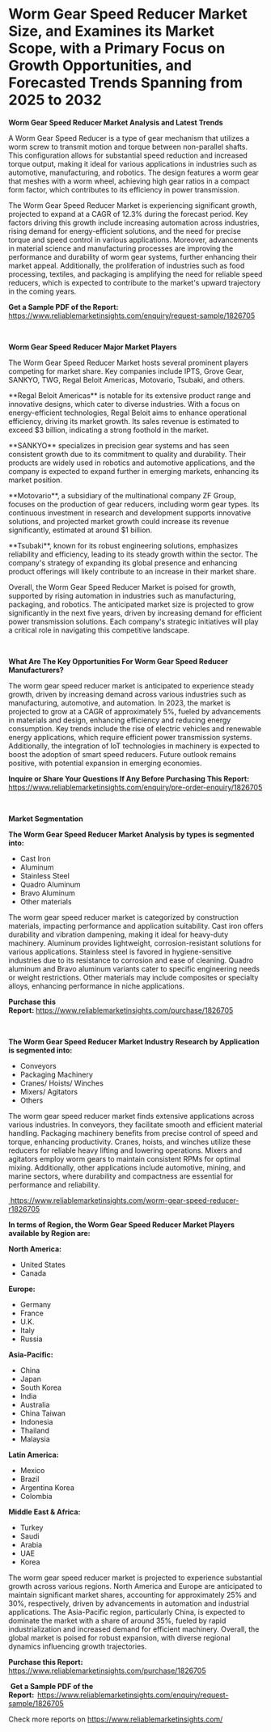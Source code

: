 <p><h1>Worm Gear Speed Reducer Market Size, and Examines its Market Scope, with a Primary Focus on Growth Opportunities, and Forecasted Trends Spanning from 2025 to 2032</h1></p><p><strong>Worm Gear Speed Reducer Market Analysis and Latest Trends</strong></p>
<p><p>A Worm Gear Speed Reducer is a type of gear mechanism that utilizes a worm screw to transmit motion and torque between non-parallel shafts. This configuration allows for substantial speed reduction and increased torque output, making it ideal for various applications in industries such as automotive, manufacturing, and robotics. The design features a worm gear that meshes with a worm wheel, achieving high gear ratios in a compact form factor, which contributes to its efficiency in power transmission.</p><p>The Worm Gear Speed Reducer Market is experiencing significant growth, projected to expand at a CAGR of 12.3% during the forecast period. Key factors driving this growth include increasing automation across industries, rising demand for energy-efficient solutions, and the need for precise torque and speed control in various applications. Moreover, advancements in material science and manufacturing processes are improving the performance and durability of worm gear systems, further enhancing their market appeal. Additionally, the proliferation of industries such as food processing, textiles, and packaging is amplifying the need for reliable speed reducers, which is expected to contribute to the market's upward trajectory in the coming years.</p></p>
<p><strong>Get a Sample PDF of the Report:&nbsp;</strong> <a href="https://www.reliablemarketinsights.com/enquiry/request-sample/1826705?utm_campaign=2888&utm_medium=2&utm_source=Github&utm_content=ia&utm_term=09042025&utm_id=worm-gear-speed-reducer">https://www.reliablemarketinsights.com/enquiry/request-sample/1826705</a></p>
<p>&nbsp;</p>
<p><strong>Worm Gear Speed Reducer Major Market Players</strong></p>
<p><p>The Worm Gear Speed Reducer Market hosts several prominent players competing for market share. Key companies include IPTS, Grove Gear, SANKYO, TWG, Regal Beloit Americas, Motovario, Tsubaki, and others. </p><p>**Regal Beloit Americas** is notable for its extensive product range and innovative designs, which cater to diverse industries. With a focus on energy-efficient technologies, Regal Beloit aims to enhance operational efficiency, driving its market growth. Its sales revenue is estimated to exceed $3 billion, indicating a strong foothold in the market.</p><p>**SANKYO** specializes in precision gear systems and has seen consistent growth due to its commitment to quality and durability. Their products are widely used in robotics and automotive applications, and the company is expected to expand further in emerging markets, enhancing its market position.</p><p>**Motovario**, a subsidiary of the multinational company ZF Group, focuses on the production of gear reducers, including worm gear types. Its continuous investment in research and development supports innovative solutions, and projected market growth could increase its revenue significantly, estimated at around $1 billion.</p><p>**Tsubaki**, known for its robust engineering solutions, emphasizes reliability and efficiency, leading to its steady growth within the sector. The company's strategy of expanding its global presence and enhancing product offerings will likely contribute to an increase in their market share.</p><p>Overall, the Worm Gear Speed Reducer Market is poised for growth, supported by rising automation in industries such as manufacturing, packaging, and robotics. The anticipated market size is projected to grow significantly in the next five years, driven by increasing demand for efficient power transmission solutions. Each company's strategic initiatives will play a critical role in navigating this competitive landscape.</p></p>
<p>&nbsp;</p>
<p><strong>What Are The Key Opportunities For Worm Gear Speed Reducer Manufacturers?</strong></p>
<p><p>The worm gear speed reducer market is anticipated to experience steady growth, driven by increasing demand across various industries such as manufacturing, automotive, and automation. In 2023, the market is projected to grow at a CAGR of approximately 5%, fueled by advancements in materials and design, enhancing efficiency and reducing energy consumption. Key trends include the rise of electric vehicles and renewable energy applications, which require efficient power transmission systems. Additionally, the integration of IoT technologies in machinery is expected to boost the adoption of smart speed reducers. Future outlook remains positive, with potential expansion in emerging economies.</p></p>
<p><strong>Inquire or Share Your Questions If Any Before Purchasing This Report:</strong> <a href="https://www.reliablemarketinsights.com/enquiry/pre-order-enquiry/1826705?utm_campaign=2888&utm_medium=2&utm_source=Github&utm_content=ia&utm_term=09042025&utm_id=worm-gear-speed-reducer">https://www.reliablemarketinsights.com/enquiry/pre-order-enquiry/1826705</a></p>
<p>&nbsp;</p>
<p><strong>Market Segmentation</strong></p>
<p><strong>The Worm Gear Speed Reducer Market Analysis by types is segmented into:</strong></p>
<p><ul><li>Cast Iron</li><li>Aluminum</li><li>Stainless Steel</li><li>Quadro Aluminum</li><li>Bravo Aluminum</li><li>Other materials</li></ul></p>
<p><p>The worm gear speed reducer market is categorized by construction materials, impacting performance and application suitability. Cast iron offers durability and vibration dampening, making it ideal for heavy-duty machinery. Aluminum provides lightweight, corrosion-resistant solutions for various applications. Stainless steel is favored in hygiene-sensitive industries due to its resistance to corrosion and ease of cleaning. Quadro aluminum and Bravo aluminum variants cater to specific engineering needs or weight restrictions. Other materials may include composites or specialty alloys, enhancing performance in niche applications.</p></p>
<p><strong>Purchase this Report:&nbsp;</strong><a href="https://www.reliablemarketinsights.com/purchase/1826705?utm_campaign=2888&utm_medium=2&utm_source=Github&utm_content=ia&utm_term=09042025&utm_id=worm-gear-speed-reducer">https://www.reliablemarketinsights.com/purchase/1826705</a></p>
<p>&nbsp;</p>
<p><strong>The Worm Gear Speed Reducer Market Industry Research by Application is segmented into:</strong></p>
<p><ul><li>Conveyors</li><li>Packaging Machinery</li><li>Cranes/ Hoists/ Winches</li><li>Mixers/ Agitators</li><li>Others</li></ul></p>
<p><p>The worm gear speed reducer market finds extensive applications across various industries. In conveyors, they facilitate smooth and efficient material handling. Packaging machinery benefits from precise control of speed and torque, enhancing productivity. Cranes, hoists, and winches utilize these reducers for reliable heavy lifting and lowering operations. Mixers and agitators employ worm gears to maintain consistent RPMs for optimal mixing. Additionally, other applications include automotive, mining, and marine sectors, where durability and compactness are essential for performance and reliability.</p></p>
<p><a href="https://www.reliablemarketinsights.com/worm-gear-speed-reducer-r1826705?utm_campaign=2888&utm_medium=2&utm_source=Github&utm_content=ia&utm_term=09042025&utm_id=worm-gear-speed-reducer">&nbsp;https://www.reliablemarketinsights.com/worm-gear-speed-reducer-r1826705</a></p>
<p><strong>In terms of Region, the Worm Gear Speed Reducer Market Players available by Region are:</strong></p>
<p>
    <p> <strong> North America: </strong>
        <ul>
            <li>United States</li>
            <li>Canada</li>
        </ul>
        </p> 
    <p> <strong> Europe: </strong>
        <ul>
            <li>Germany</li>
            <li>France</li>
            <li>U.K.</li>
            <li>Italy</li>
            <li>Russia</li>
        </ul>
        </p> 
    <p> <strong> Asia-Pacific: </strong>
        <ul>
            <li>China</li>
            <li>Japan</li>
            <li>South Korea</li>
            <li>India</li>
            <li>Australia</li>
            <li>China Taiwan</li>
            <li>Indonesia</li>
            <li>Thailand</li>
            <li>Malaysia</li>
        </ul>
        </p> 
    <p> <strong> Latin America: </strong>
        <ul>
            <li>Mexico</li>
            <li>Brazil</li>
            <li>Argentina Korea</li>
            <li>Colombia</li>
        </ul>
        </p> 
    <p> <strong> Middle East & Africa: </strong>
        <ul>
            <li>Turkey</li>
            <li>Saudi</li>
            <li>Arabia</li>
            <li>UAE</li>
            <li>Korea</li>
        </ul>
    </p>
    </p>
<p><p>The worm gear speed reducer market is projected to experience substantial growth across various regions. North America and Europe are anticipated to maintain significant market shares, accounting for approximately 25% and 30%, respectively, driven by advancements in automation and industrial applications. The Asia-Pacific region, particularly China, is expected to dominate the market with a share of around 35%, fueled by rapid industrialization and increased demand for efficient machinery. Overall, the global market is poised for robust expansion, with diverse regional dynamics influencing growth trajectories.</p></p>
<p><strong>Purchase this Report: </strong><a href="https://www.reliablemarketinsights.com/purchase/1826705?utm_campaign=2888&utm_medium=2&utm_source=Github&utm_content=ia&utm_term=09042025&utm_id=worm-gear-speed-reducer">https://www.reliablemarketinsights.com/purchase/1826705</a></p>
<p>&nbsp;<strong>Get a Sample PDF of the Report:&nbsp;&nbsp;</strong><a href="https://www.reliablemarketinsights.com/enquiry/request-sample/1826705?utm_campaign=2888&utm_medium=2&utm_source=Github&utm_content=ia&utm_term=09042025&utm_id=worm-gear-speed-reducer">https://www.reliablemarketinsights.com/enquiry/request-sample/1826705</a></p>
<p><strong></strong></p>
<p>Check more reports on <a href="https://www.reliablemarketinsights.com/?utm_campaign=2888&utm_medium=2&utm_source=Github&utm_content=ia&utm_term=09042025&utm_id=worm-gear-speed-reducer">https://www.reliablemarketinsights.com/</a></p>